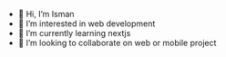 - 👋 Hi, I’m Isman
- 👀 I’m interested in web development
- 🌱 I’m currently learning nextjs
- 💞️ I’m looking to collaborate on web or mobile project

<!---
isman17/isman17 is a ✨ special ✨ repository because its `README.md` (this file) appears on your GitHub profile.
You can click the Preview link to take a look at your changes.
--->
